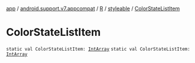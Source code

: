 [app](../../../index.md) / [android.support.v7.appcompat](../../index.md) / [R](../index.md) / [styleable](index.md) / [ColorStateListItem](.)

# ColorStateListItem

`static val ColorStateListItem: `[`IntArray`](https://kotlinlang.org/api/latest/jvm/stdlib/kotlin/-int-array/index.html)
`static val ColorStateListItem: `[`IntArray`](https://kotlinlang.org/api/latest/jvm/stdlib/kotlin/-int-array/index.html)